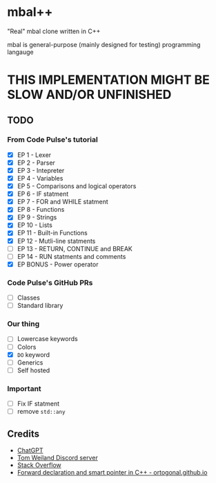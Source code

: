 # mbal++
"Real" mbal clone written in C++

mbal is general-purpose (mainly designed for testing) programming langauge

# **THIS IMPLEMENTATION MIGHT BE SLOW AND/OR UNFINISHED**

## TODO
### From Code Pulse's tutorial
- [x] EP 1 - Lexer
- [x] EP 2 - Parser
- [x] EP 3 - Intepreter
- [x] EP 4 - Variables
- [x] EP 5 - Comparisons and logical operators
- [x] EP 6 - IF statment
- [X] EP 7 - FOR and WHILE statment
- [x] EP 8 - Functions
- [x] EP 9 - Strings
- [x] EP 10 - Lists
- [x] EP 11 - Built-in Functions
- [x] EP 12 - Mutli-line statments
- [ ] EP 13 - RETURN, CONTINUE and BREAK
- [ ] EP 14 - RUN statments and comments
- [x] EP BONUS - Power operator

### Code Pulse's GitHub PRs
- [ ] Classes
- [ ] Standard library

### Our thing
- [ ] Lowercase keywords
- [ ] Colors
- [x] `DO` keyword
- [ ] Generics
- [ ] Self hosted

### Important
- [ ] Fix IF statment
- [ ] remove `std::any`

## Credits
- [ChatGPT](ai.com)
- [Tom Weiland Discord server](https://discord.gg/tomweiland)
- [Stack Overflow](https://stackoverflow.com/)
- [Forward declaration and smart pointer in C++ - ortogonal.github.io](https://ortogonal.github.io/cpp/forward-declaration-and-smart-pointers/)

